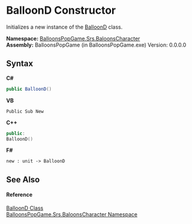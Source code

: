 # BalloonD Constructor 
 

Initializes a new instance of the <a href="3ca77a19-5535-0d5c-25a9-483140a2b419">BalloonD</a> class.

**Namespace:**&nbsp;<a href="2ce275d7-e3b7-787c-a4f8-8792ae02ea73">BalloonsPopGame.Srs.BaloonsCharacter</a><br />**Assembly:**&nbsp;BalloonsPopGame (in BalloonsPopGame.exe) Version: 0.0.0.0

## Syntax

**C#**<br />
``` C#
public BalloonD()
```

**VB**<br />
``` VB
Public Sub New
```

**C++**<br />
``` C++
public:
BalloonD()
```

**F#**<br />
``` F#
new : unit -> BalloonD
```


## See Also


#### Reference
<a href="3ca77a19-5535-0d5c-25a9-483140a2b419">BalloonD Class</a><br /><a href="2ce275d7-e3b7-787c-a4f8-8792ae02ea73">BalloonsPopGame.Srs.BaloonsCharacter Namespace</a><br />